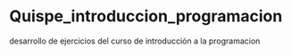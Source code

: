 # Quispe_introduccion_programacion
desarrollo de ejercicios del curso de introducción a la programacion
